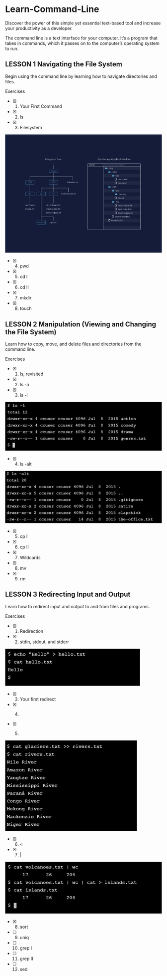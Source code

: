 # Learn-Command-Line

Discover the power of this simple yet essential text-based tool and increase your productivity as a developer.

The command line is a text interface for your computer. It’s a program that takes in commands, which it passes on to the computer’s operating system to run.


## LESSON 1 Navigating the File System

Begin using the command line by learning how to navigate directories and files.

Exercises

- [x] 1. Your First Command

- [x] 2. ls

- [x] 3. Filesystem

![File screen](File.PNG)

- [x] 4. pwd

- [x] 5. cd I

- [x] 6. cd II

- [x] 7. mkdir

- [x] 8. touch


## LESSON 2 Manipulation (Viewing and Changing the File System)

Learn how to copy, move, and delete files and directories from the command line.

Exercises

- [x] 1. ls, revisited

- [x] 2. ls -a

- [x] 3. ls -l

![ls-l screen](ls-l.PNG)

- [x] 4. ls -alt  

![ls-alt screen](ls-alt.PNG)

- [x] 5. cp I

- [x] 6. cp II

- [x] 7. Wildcards

- [x] 8. mv

- [x] 9. rm


## LESSON 3 Redirecting Input and Output

Learn how to redirect input and output to and from files and programs.

Exercises

- [x] 1. Redirection

- [x] 2. stdin, stdout, and stderr

![echo screen](echo.PNG)

- [x] 3. Your first redirect

- [x] 4. >

- [x] 5. >>

![rec2 screen](rec2.PNG)

- [x] 6. <

- [x] 7. |

![pipe screen](Pipe.PNG)

- [x] 8. sort

- [ ] 9. uniq

- [ ] 10. grep I

- [ ] 11. grep II

- [ ] 12. sed